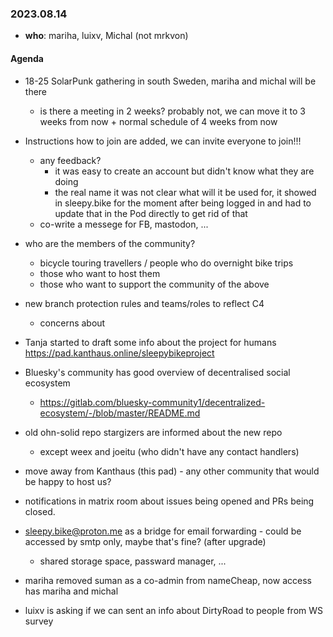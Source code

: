 ### 2023.08.14

* **who**: mariha, luixv, Michal (not mrkvon)

#### Agenda

* 18-25 SolarPunk gathering in south Sweden, mariha and michal will be there
    * is there a meeting in 2 weeks? probably not, we can move it to 3 weeks from now  + normal schedule of 4 weeks from now

* Instructions how to join are added, we can invite everyone to join!!!
    * any feedback?
        * it was easy to create an account but didn't know what they are doing
        * the real name it was not clear what will it be used for, it showed in sleepy.bike for the moment after being logged in and had to update that in the Pod directly to get rid of that
    * co-write a messege for FB, mastodon, ...

* who are the members of the community?
    * bicycle touring travellers / people who do overnight bike trips
    * those who want to host them
    * those who want to support the community of the above

* new branch protection rules and teams/roles to reflect C4
    * concerns about 

* Tanja started to draft some info about the project for humans https://pad.kanthaus.online/sleepybikeproject
 
* Bluesky's community has good overview of decentralised social ecosystem
    * https://gitlab.com/bluesky-community1/decentralized-ecosystem/-/blob/master/README.md

* old ohn-solid repo stargizers are informed about the new repo 
    * except weex and joeitu (who didn't have any contact handlers)
    
* move away from Kanthaus (this pad) - any other community that would be happy to host us?

* notifications in matrix room about issues being opened and PRs being closed.

* sleepy.bike@proton.me as a bridge for email forwarding - could be accessed by smtp only, maybe that's fine? (after upgrade)
    * shared storage space, passward manager, ...

* mariha removed suman as a co-admin from nameCheap, now access has mariha and michal

* luixv is asking if we can sent an info about DirtyRoad to people from WS survey
